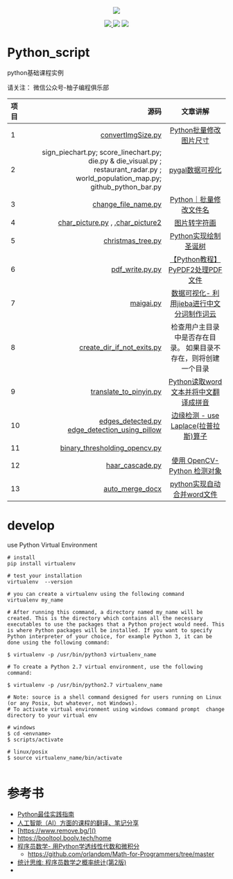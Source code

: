 <!--
 * @Author: your name
 * @Date: 2021-04-25 09:50:02
 * @LastEditTime: 2022-11-07 15:03:50
 * @LastEditors: AlexZ33 775136985@qq.com
 * @Description: In User Settings Edit
 * @FilePath: /Python_script/README.md
-->

<p align="center">
  <a href="">  <img border="0" src="https://user-images.githubusercontent.com/21971405/142834539-fcd1923b-5bb4-4dda-9ee6-d716fe3cf7c9.png">
    </a>
</p>

<p align="center">
    <a href=""> <img border="0" src="https://user-images.githubusercontent.com/21971405/112426756-72b2ad80-8d73-11eb-8151-aa8edf48b2d9.png"/></a><a href="https://segmentfault.com/blog/jx-treehouse">     <img border="0" src="https://user-images.githubusercontent.com/21971405/112427420-81e62b00-8d74-11eb-9c7b-ec6577aa2df7.png"/></a>
  </a><a href="https://www.zhihu.com/column/c_1069272612663902208">     <img border="0" src="https://user-images.githubusercontent.com/21971405/112428507-3a609e80-8d76-11eb-9335-072c9f7d7966.png"/></a>
</p>



# Python_script
python基础课程实例

请关注： 微信公众号-柚子编程俱乐部

| 项目  |                                                                                                                                                                                    源码 |                                                                                                                                                                                                                                                    文章讲解                                                                                                                                                                                                                                                     |
|:----|--------------------------------------------------------------------------------------------------------------------------------------------------------------------------------------:|:-----------------------------------------------------------------------------------------------------------------------------------------------------------------------------------------------------------------------------------------------------------------------------------------------------------------------------------------------------------------------------------------------------------------------------------------------------------------------------------------------------------:|
| 1   |                                                                                         [convertImgSize.py](https://github.com/JXtreehouse/Python_script/blob/main/convertImgSize.py) |                                                                                                                                                                                                    [Python批量修改图片尺寸](https://www.toutiao.com/a6924638337550615053/?log_from=f9083f8c6e089_1634279427147)                                                                                                                                                                                                     |
| 2   |                                                    sign_piechart.py; score_linechart.py; die.py & die_visual.py ; restaurant_radar.py ; world_population_map.py; github_python_bar.py |                                                                                                                                                                                                                            [pygal数据可视化](https://zhuanlan.zhihu.com/p/421845313)                                                                                                                                                                                                                             |
| 3   |                                                                                    [change_file_name.py ](https://github.com/JXtreehouse/Python_script/blob/main/change_file_name.py) |                                                                                                                                [Python｜批量修改文件名](https://mp.weixin.qq.com/s?__biz=MzkyMjE4NTA4OQ==&mid=2247484814&idx=1&sn=edb1301b118582740fbb700b35f1f88b&chksm=c1f97960f68ef076d5c73fb9aabdc0b9096d5b4b1755f577669930740d32d5f913dbc3909374&token=357056644&lang=zh_CN#rd)                                                                                                                                |
| 4   | [char_picture.py](https://github.com/JXtreehouse/Python_script/blob/main/char_picture.py) , ,[char_picture2](https://github.com/JXtreehouse/Python_script/blob/main/char_picture2.py) |                                                                                                                                    [图片转字符画](https://mp.weixin.qq.com/s?__biz=MzkyMjE4NTA4OQ==&mid=2247483813&idx=1&sn=f3135fd11be8913bd40035ead68be1b6&chksm=c1f97d4bf68ef45d9d9fb6f931fa5462f3499feba05379734b9ca6db78f6c707b4476f709bca&token=357056644&lang=zh_CN#rd)                                                                                                                                    |
| 5   |                                                                                      [christmas_tree.py](https://github.com/JXtreehouse/Python_script/blob/backup/christmas_tree2.py) |                                                                                                                                [Python实现绘制圣诞树](https://mp.weixin.qq.com/s?__biz=MzkyMjE4NTA4OQ==&mid=2247484073&idx=1&sn=f0d0020eaa655ecf5ba5a29e844ea5f0&chksm=c1f97e47f68ef7517479c2353ca4a47424b0a5437e0a3ad9250fbf2d6f765d0ea91f5b795a5c&token=1665462260&lang=zh_CN#rd)                                                                                                                                |
| 6   |                                                                                                [pdf_write.py.py](https://github.com/JXtreehouse/Python_script/blob/main/pdf_write.py) |                                                                                                                           [【Python教程】PyPDF2处理PDF文件](https://mp.weixin.qq.com/s?__biz=MzkyMjE4NTA4OQ==&mid=2247483781&idx=1&sn=1c047575b2cf9b9b3f470fa5b23aad67&chksm=c1f97d6bf68ef47d4cfd07fa06de1f8e45e942853488a2212b2fc0f86de80530f2e83d204bcd&token=357056644&lang=zh_CN#rd)                                                                                                                            | 
| 7   |                                              [maigai.py ](https://github.com/AlexZ33/Python_data/blob/main/%E6%95%B0%E6%8D%AE%E5%8F%AF%E8%A7%86%E5%8C%96%E6%BC%AB%E6%B8%B8/maigai.py) |                                                                                                                           [数据可视化- 利用jieba进行中文分词制作词云](https://mp.weixin.qq.com/s?__biz=MzkyMjE4NTA4OQ==&mid=2247484792&idx=2&sn=8289c52b648c5459d2fff1698d005491&chksm=c1f97996f68ef080c87acb1555ea84542de9445a8e34abf7d1f7c4977483e8a53c422db88904&token=357056644&lang=zh_CN#rd)                                                                                                                           | 
| 8   |                                                                                                                                                        [create_dir_if_not_exits.py](https://github.com/JXtreehouse/Python_script/blob/main/create_dir_if_not_exits.py) |                                                                                                                                                                                                                                      检查用户主目录中是否存在目录。 如果目录不存在，则将创建一个目录                                                                                                                                                                                                                                       |
| 9   |                                                                               [translate_to_pinyin.py](https://github.com/JXtreehouse/Python_script/blob/main/translate_to_pinyin.py) |                                                                                                                           [Python读取word文本并将中文翻译成拼音](https://mp.weixin.qq.com/s?__biz=Mzg4MDY5NDU4NQ==&mid=2247483729&idx=5&sn=5c0229d3598c9ac743f14f43e919282a&chksm=cf700507f8078c11c22b3441c4cd179fe0a7608284bf10901194e38e298d51362483bc057ea9&token=2114784969&lang=zh_CN#rd)                                                                                                                           |
| 10  |                                                     [edges_detected.py](https://github.com/JXtreehouse/Python_script/blob/main/edges_detected.py)<br/>[edge_detection_using_pillow]() |                                                                                                                         [边缘检测 - use Laplace(拉普拉斯)算子](https://mp.weixin.qq.com/s?__biz=Mzg4MDY5NDU4NQ==&mid=2247485726&idx=1&sn=22a5d34f2a3b0879c8dfb8fafdfa3764&chksm=cf700d48f807845e3b15d728af8ca44b92a0bd59329681e5a738855d2673e84eabe4f14da759&token=2114784969&lang=zh_CN#rd)                                                                                                                          |
| 11  |                                                                 [binary_thresholding_opencv.py](https://github.com/JXtreehouse/Python_script/blob/main/binary_thresholding_opencv.py) |                                                                                                                                                                                                                                                    []()                                                                                                                                                                                                                                                     |
| 12  |                                                                                             [haar_cascade.py](https://github.com/JXtreehouse/Python_script/blob/main/haar_cascade.py) |                                                                                                                            [使用 OpenCV-Python 检测对象](https://mp.weixin.qq.com/s?__biz=Mzg4MDY5NDU4NQ==&mid=2247485769&idx=1&sn=62f7eb7ff492d4c7355fd34a6991c2e9&chksm=cf700d1ff80784097ab3f8cc958f70027a310f1c69b881a17cc9f9d03f8348690491b6520ead&token=2053084425&lang=zh_CN#rd)                                                                                                                            |
| 13| [auto_merge_docx]()|[python实现自动合并word文件]()|  
# develop

use Python Virtual Environment

```
# install 
pip install virtualenv

# test your installation
virtualenv  --version

# you can create a virtualenv using the following command
virtualenv my_name

# After running this command, a directory named my_name will be created. This is the directory which contains all the necessary executables to use the packages that a Python project would need. This is where Python packages will be installed. If you want to specify Python interpreter of your choice, for example Python 3, it can be done using the following command:

$ virtualenv -p /usr/bin/python3 virtualenv_name

# To create a Python 2.7 virtual environment, use the following command:

$ virtualenv -p /usr/bin/python2.7 virtualenv_name

# Note: source is a shell command designed for users running on Linux (or any Posix, but whatever, not Windows).
# To activate virtual environment using windows command prompt  change directory to your virtual env

# windows
$ cd <envname>
$ scripts/activate 

# linux/posix
$ source virtualenv_name/bin/activate


```
 
# 参考书
- [Python最佳实践指南](https://pythonguidecn.readthedocs.io/zh/latest/)
- [人工智能（AI）方面的课程的翻译、笔记分享](http://www.ai-start.com/)
- [https://www.remove.bg/]()
- https://booltool.boolv.tech/home
- [程序员数学- 用Python学透线性代数和微积分](https://weread.qq.com/web/bookDetail/818320a0728a4acc8189214)
  - https://github.com/orlandpm/Math-for-Programmers/tree/master
- [统计思维: 程序员数学之概率统计(第2版)](https://weread.qq.com/web/bookDetail/320326d0718ff6743207f2a)
- 